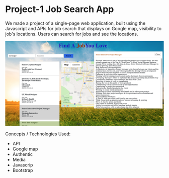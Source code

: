 # Project-1  Job Search App

We made a project of a single-page web application, built using the Javascript and APIs for job search that displays on Google map, visibility to job's locations. Users can search for jobs and see the locations.


![screen](./assets/image/screen.png)


Concepts / Technologies Used:
- API
- Google map
- Authentic
- Media
- Javascrip
- Bootstrap

